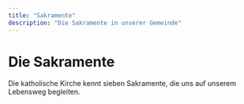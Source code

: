 ```yaml
---
title: "Sakramente"
description: "Die Sakramente in unserer Gemeinde"
---
```


# Die Sakramente

Die katholische Kirche kennt sieben Sakramente, die uns auf unserem Lebensweg begleiten.
